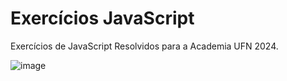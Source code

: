 # Exercícios JavaScript
Exercícios de JavaScript Resolvidos para a Academia UFN 2024.

![image](https://github.com/user-attachments/assets/07c6a0da-ceff-4236-82c8-b7c71ad801cc)



